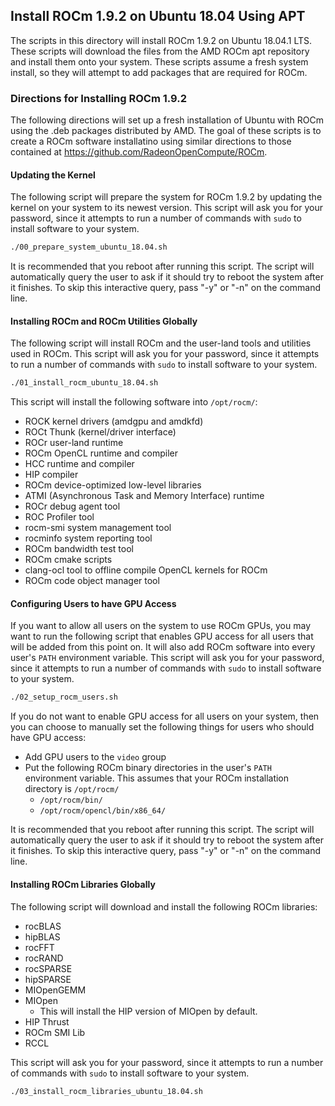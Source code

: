 ## Install ROCm 1.9.2 on Ubuntu 18.04 Using APT
The scripts in this directory will install ROCm 1.9.2 on Ubuntu 18.04.1 LTS.
These scripts will download the files from the AMD ROCm apt repository and install them onto your system.
These scripts assume a fresh system install, so they will attempt to add packages that are required for ROCm.

### Directions for Installing ROCm 1.9.2
The following directions will set up a fresh installation of Ubuntu with ROCm using the .deb packages distributed by AMD.
The goal of these scripts is to create a ROCm software installatino using similar directions to those contained at <https://github.com/RadeonOpenCompute/ROCm>.

#### Updating the Kernel
The following script will prepare the system for ROCm 1.9.2 by updating the kernel on your system to its newest version.
This script will ask you for your password, since it attempts to run a number of commands with `sudo` to install software to your system.

```bash
./00_prepare_system_ubuntu_18.04.sh
```

It is recommended that you reboot after running this script.
The script will automatically query the user to ask if it should try to reboot the system after it finishes.
To skip this interactive query, pass "-y" or "-n" on the command line.

#### Installing ROCm and ROCm Utilities Globally
The following script will install ROCm and the user-land tools and utilities used in ROCm.
This script will ask you for your password, since it attempts to run a number of commands with `sudo` to install software to your system.

```bash
./01_install_rocm_ubuntu_18.04.sh
```

This script will install the following software into `/opt/rocm/`:

- ROCK kernel drivers (amdgpu and amdkfd)
- ROCt Thunk (kernel/driver interface)
- ROCr user-land runtime
- ROCm OpenCL runtime and compiler
- HCC runtime and compiler
- HIP compiler
- ROCm device-optimized low-level libraries
- ATMI (Asynchronous Task and Memory Interface) runtime
- ROCr debug agent tool
- ROC Profiler tool
- rocm-smi system management tool
- rocminfo system reporting tool
- ROCm bandwidth test tool
- ROCm cmake scripts
- clang-ocl tool to offline compile OpenCL kernels for ROCm
- ROCm code object manager tool

#### Configuring Users to have GPU Access
If you want to allow all users on the system to use ROCm GPUs, you may want to run the following script that enables GPU access for all users that will be added from this point on.
It will also add ROCm software into every user's `PATH` environment variable.
This script will ask you for your password, since it attempts to run a number of commands with `sudo` to install software to your system.

```bash
./02_setup_rocm_users.sh
```

If you do not want to enable GPU access for all users on your system, then you can choose to manually set the following things for users who should have GPU access:

 - Add GPU users to the `video` group
 - Put the following ROCm binary directories in the user's `PATH` environment variable. This assumes that your ROCm installation directory is `/opt/rocm/`
    - `/opt/rocm/bin/`
    - `/opt/rocm/opencl/bin/x86_64/`

It is recommended that you reboot after running this script.
The script will automatically query the user to ask if it should try to reboot the system after it finishes.
To skip this interactive query, pass "-y" or "-n" on the command line.

#### Installing ROCm Libraries Globally
The following script will download and install the following ROCm libraries:

 - rocBLAS
 - hipBLAS
 - rocFFT
 - rocRAND
 - rocSPARSE
 - hipSPARSE
 - MIOpenGEMM
 - MIOpen
    - This will install the HIP version of MIOpen by default.
 - HIP Thrust
 - ROCm SMI Lib
 - RCCL

This script will ask you for your password, since it attempts to run a number of commands with `sudo` to install software to your system.
```bash
./03_install_rocm_libraries_ubuntu_18.04.sh
```
